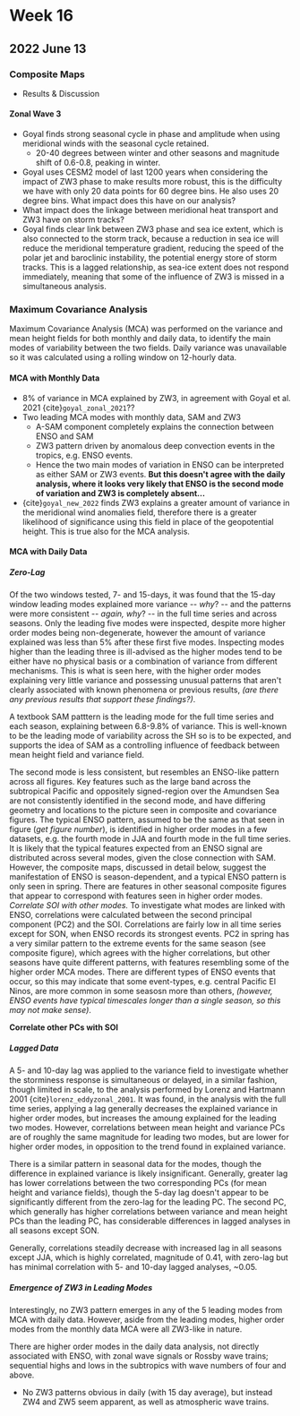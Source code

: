 # Week 16

## 2022 June 13

### Composite Maps

- Results & Discussion

#### Zonal Wave 3

- Goyal finds strong seasonal cycle in phase and amplitude when using meridional winds with the seasonal cycle retained. 
    - 20-40 degrees between winter and other seasons and magnitude shift of 0.6-0.8, peaking in winter.
- Goyal uses CESM2 model of last 1200 years when considering the impact of ZW3 phase to make results more robust, this is the difficulty we have with only 20 data points for 60 degree bins. He also uses 20 degree bins. What impact does this have on our analysis?
- What impact does the linkage between meridional heat transport and ZW3 have on storm tracks?
- Goyal finds clear link between ZW3 phase and sea ice extent, which is also connected to the storm track, because a reduction in sea ice will reduce the meridional temperature gradient, reducing the speed of the polar jet and baroclinic instability, the potential energy store of storm tracks. This is a lagged relationship, as sea-ice extent does not respond immediately, meaning that some of the influence of ZW3 is missed in a simultaneous analysis.


### Maximum Covariance Analysis

Maximum Covariance Analysis (MCA) was performed on the variance and mean height fields for both monthly and daily data, to identify the main modes of variability between the two fields. Daily variance was unavailable so it was calculated using a rolling window on 12-hourly data.

#### MCA with Monthly Data

- 8% of variance in MCA explained by ZW3, in agreement with Goyal et al. 2021 {cite}`goyal_zonal_2021`??
- Two leading MCA modes with monthly data, SAM and ZW3
    - A-SAM component completely explains the connection between ENSO and SAM
    - ZW3 pattern driven by anomalous deep convection events in the tropics, e.g. ENSO events. 
    - Hence the two main modes of variation in ENSO can be interpreted as either SAM or ZW3 events. __But this doesn't agree with the daily analysis, where it looks very likely that ENSO is the second mode of variation and ZW3 is completely absent...__
- {cite}`goyal_new_2022` finds ZW3 explains a greater amount of variance in the meridional wind anomalies field, therefore there is a greater likelihood of significance using this field in place of the geopotential height. This is true also for the MCA analysis.

#### MCA with Daily Data

##### Zero-Lag

Of the two windows tested, 7- and 15-days, it was found that the 15-day window leading modes explained more variance -- _why_? -- and the patterns were more consistent -- _again, why_? -- in the full time series and across seasons. Only the leading five modes were inspected, despite more higher order modes being non-degenerate, however the amount of variance explained was less than 5% after these first five modes. Inspecting modes higher than the leading three is ill-advised as the higher modes tend to be either have no physical basis or a combination of variance from different mechanisms. This is what is seen here, with the higher order modes explaining very little variance and possessing unusual patterns that aren't clearly associated with known phenomena or previous results, _(are there any previous results that support these findings?)_. 

A textbook SAM patttern is the leading mode for the full time series and each season, explaining between 6.8-9.8% of variance. This is well-known to be the leading mode of variability across the SH so is to be expected, and supports the idea of SAM as a controlling influence of feedback between mean height field and variance field. 

The second mode is less consistent, but resembles an ENSO-like pattern across all figures. Key features such as the large band across the subtropical Pacific and oppositely signed-region over the Amundsen Sea are not consistently identified in the second mode, and have differing geometry and locations to the picture seen in composite and covariance figures. The typical ENSO pattern, assumed to be the same as that seen in figure (_get figure number_), is identified in higher order modes in a few datasets, e.g. the fourth mode in JJA and fourth mode in the full time series. It is likely that the typical features expected from an ENSO signal are distributed across several modes, given the close connection with SAM. However, the composite maps, discussed in detail below, suggest the manifestation of ENSO is season-dependent, and a typical ENSO pattern is only seen in spring. There are features in other seasonal composite figures that appear to correspond with features seen in higher order modes. _Correlate SOI with other modes._ To investigate what modes are linked with ENSO, correlations were calculated between the second principal component (PC2) and the SOI. Correlations are fairly low in all time series except for SON, when ENSO records its strongest events. PC2 in spring has a very similar pattern to the extreme events for the same season (see composite figure), which agrees with the higher correlations, but other seasons have quite different patterns, with features resembling some of the higher order MCA modes. There are different types of ENSO events that occur, so this may indicate that some event-types, e.g. central Pacific El Ninos, are more common in some seasosn more than others, _(however, ENSO events have typical timescales longer than a single season, so this may not make sense)_.

__Correlate other PCs with SOI__

##### Lagged Data

A 5- and 10-day lag was applied to the variance field to investigate whether the storminess response is simultaneous or delayed, in a similar fashion, though limited in scale, to the analysis performed by Lorenz and Hartmann 2001 {cite}`lorenz_eddyzonal_2001`. It was found, in the analysis with the full time series, applying a lag generally decreases the explained variance in higher order modes, but increases the amoung explained for the leading two modes. 
However, correlations between mean height and variance PCs are of roughly the same magnitude for leading two modes, but are lower for higher order modes, in opposition to the trend found in explained variance.

There is a similar pattern in seasonal data for the modes, though the difference in explained variance is likely insignificant. Generally, greater lag has lower correlations between the two corresponding PCs (for mean height and variance fields), though the 5-day lag doesn't appear to be significantly different from the zero-lag for the leading PC. The second PC, which generally has higher correlations between variance and mean height PCs than the leading PC, has considerable differences in lagged analyses in all seasons except SON.

Generally, correlations steadily decrease with increased lag in all seasons except JJA, which is highly correlated, magnitude of 0.41, with zero-lag but has minimal correlation with 5- and 10-day lagged analyses, ~0.05. 

##### Emergence of ZW3 in Leading Modes

Interestingly, no ZW3 pattern emerges in any of the 5 leading modes from MCA with daily data. However, aside from the leading modes, higher order modes from the monthly data MCA were all ZW3-like in nature.

There are higher order modes in the daily data analysis, not directly associated with ENSO, with zonal wave signals or Rossby wave trains; sequential highs and lows in the subtropics with wave numbers of four and above. 

- No ZW3 patterns obvious in daily (with 15 day average), but instead ZW4 and ZW5 seem apparent, as well as atmospheric wave trains.
